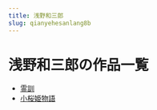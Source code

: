 ```yaml
---
title: 浅野和三郎
slug: qianyehesanlang8b
---
```


# 浅野和三郎の作品一覧

- [霊訓](lingxuna5)
- [小桜姫物語](xiaoyingjiwuyu7f)
